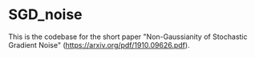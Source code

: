 # SGD_noise
This is the codebase for the short paper "Non-Gaussianity of Stochastic Gradient Noise" (https://arxiv.org/pdf/1910.09626.pdf).

